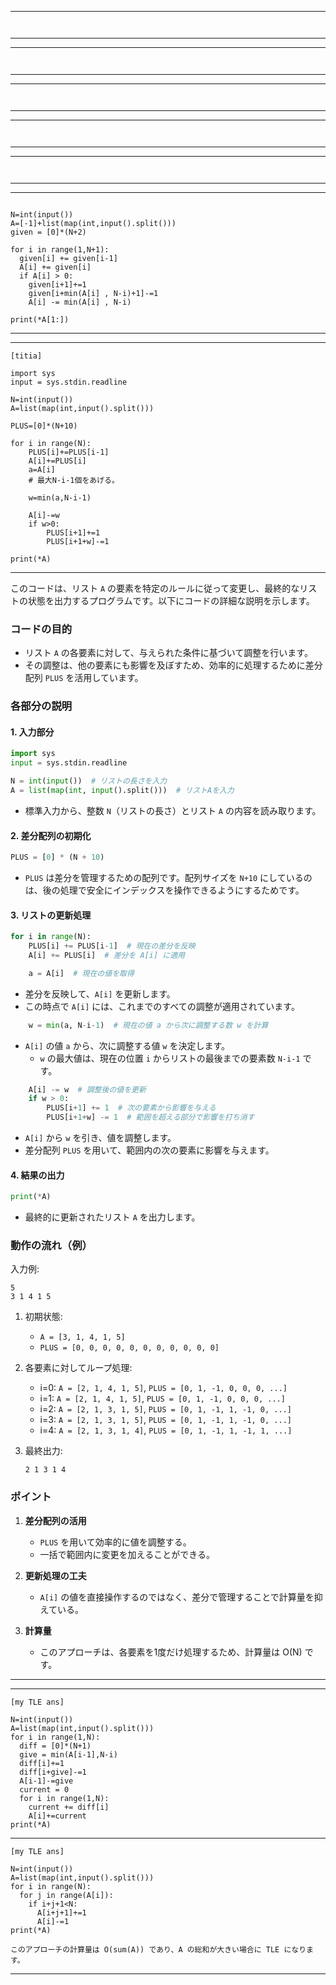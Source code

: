 

---
```


```
---
---
```


```
---
---
```


```
---
---
```


```
---
---
```


```
---

---
```

N=int(input())
A=[-1]+list(map(int,input().split()))
given = [0]*(N+2)

for i in range(1,N+1):
  given[i] += given[i-1]
  A[i] += given[i]
  if A[i] > 0:
    given[i+1]+=1
    given[i+min(A[i] , N-i)+1]-=1
    A[i] -= min(A[i] , N-i)

print(*A[1:])

```
---
---

```
[titia]

import sys
input = sys.stdin.readline

N=int(input())
A=list(map(int,input().split()))

PLUS=[0]*(N+10)

for i in range(N):
    PLUS[i]+=PLUS[i-1]
    A[i]+=PLUS[i]
    a=A[i]
    # 最大N-i-1個をあげる。

    w=min(a,N-i-1)

    A[i]-=w
    if w>0:
        PLUS[i+1]+=1
        PLUS[i+1+w]-=1

print(*A)

```
---


このコードは、リスト `A` の要素を特定のルールに従って変更し、最終的なリストの状態を出力するプログラムです。以下にコードの詳細な説明を示します。


### コードの目的
- リスト `A` の各要素に対して、与えられた条件に基づいて調整を行います。
- その調整は、他の要素にも影響を及ぼすため、効率的に処理するために差分配列 `PLUS` を活用しています。


### 各部分の説明

#### 1. **入力部分**
```python
import sys
input = sys.stdin.readline

N = int(input())  # リストの長さを入力
A = list(map(int, input().split()))  # リストAを入力
```
- 標準入力から、整数 `N`（リストの長さ）とリスト `A` の内容を読み取ります。

#### 2. **差分配列の初期化**
```python
PLUS = [0] * (N + 10)
```
- `PLUS` は差分を管理するための配列です。配列サイズを `N+10` にしているのは、後の処理で安全にインデックスを操作できるようにするためです。

#### 3. **リストの更新処理**
```python
for i in range(N):
    PLUS[i] += PLUS[i-1]  # 現在の差分を反映
    A[i] += PLUS[i]  # 差分を A[i] に適用

    a = A[i]  # 現在の値を取得
```
- 差分を反映して、`A[i]` を更新します。
- この時点で `A[i]` には、これまでのすべての調整が適用されています。

```python
    w = min(a, N-i-1)  # 現在の値 a から次に調整する数 w を計算
```
- `A[i]` の値 `a` から、次に調整する値 `w` を決定します。
  - `w` の最大値は、現在の位置 `i` からリストの最後までの要素数 `N-i-1` です。

```python
    A[i] -= w  # 調整後の値を更新
    if w > 0:
        PLUS[i+1] += 1  # 次の要素から影響を与える
        PLUS[i+1+w] -= 1  # 範囲を超える部分で影響を打ち消す
```
- `A[i]` から `w` を引き、値を調整します。
- 差分配列 `PLUS` を用いて、範囲内の次の要素に影響を与えます。

#### 4. **結果の出力**
```python
print(*A)
```
- 最終的に更新されたリスト `A` を出力します。

### 動作の流れ（例）
入力例:
```
5
3 1 4 1 5
```

1. 初期状態:  
   - `A = [3, 1, 4, 1, 5]`  
   - `PLUS = [0, 0, 0, 0, 0, 0, 0, 0, 0, 0, 0]`

2. 各要素に対してループ処理:
   - i=0: `A = [2, 1, 4, 1, 5]`, `PLUS = [0, 1, -1, 0, 0, 0, ...]`  
   - i=1: `A = [2, 1, 4, 1, 5]`, `PLUS = [0, 1, -1, 0, 0, 0, ...]`  
   - i=2: `A = [2, 1, 3, 1, 5]`, `PLUS = [0, 1, -1, 1, -1, 0, ...]`  
   - i=3: `A = [2, 1, 3, 1, 5]`, `PLUS = [0, 1, -1, 1, -1, 0, ...]`  
   - i=4: `A = [2, 1, 3, 1, 4]`, `PLUS = [0, 1, -1, 1, -1, 1, ...]`

3. 最終出力:  
   ```
   2 1 3 1 4
   ```

### ポイント
1. **差分配列の活用**
   - `PLUS` を用いて効率的に値を調整する。
   - 一括で範囲内に変更を加えることができる。

2. **更新処理の工夫**
   - `A[i]` の値を直接操作するのではなく、差分で管理することで計算量を抑えている。

3. **計算量**
   - このアプローチは、各要素を1度だけ処理するため、計算量は O(N) です。
  
---
---
```
[my TLE ans]

N=int(input())
A=list(map(int,input().split()))
for i in range(1,N):
  diff = [0]*(N+1) 
  give = min(A[i-1],N-i)
  diff[i]+=1
  diff[i+give]-=1
  A[i-1]-=give
  current = 0
  for i in range(1,N):
    current += diff[i]
    A[i]+=current    
print(*A)
```
---
```
[my TLE ans]

N=int(input())
A=list(map(int,input().split()))
for i in range(N):
  for j in range(A[i]):
    if i+j+1<N:
      A[i+j+1]+=1
      A[i]-=1
print(*A)

このアプローチの計算量は O(sum(A)) であり、A の総和が大きい場合に TLE になります。

```
---


